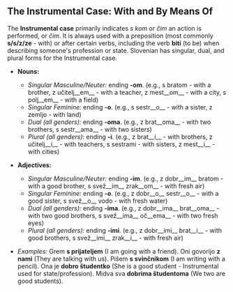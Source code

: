 ## The Instrumental Case: With and By Means Of

The __Instrumental case__ primarily indicates _s kom_ or _čim_ an action is performed, or _čim_. It is always used with a preposition (most commonly __s/s/z/ze__ - with) or after certain verbs, including the verb __biti__ (to be) when describing someone's profession or state. Slovenian has singular, dual, and plural forms for the Instrumental case.

*   __Nouns:__
    
    *   _Singular Masculine/Neuter:_ ending __-om__. (e.g., s bratom - with a brother, z učitelj__em__ - with a teacher, z mest__om__ - with a city, s polj__em__ - with a field)
    *   _Singular Feminine:_ ending __-o__. (e.g., s sestr__o__ - with a sister, z zemljo - with land)
    *   _Dual (all genders):_ ending __-oma__. (e.g., z brat__oma__ - with two brothers, s sestr__ama__ - with two sisters)
    *   _Plural (all genders):_ ending __-i__. (e.g., z brat__i__ - with brothers, z učitelj__i__ - with teachers, s sestrami - with sisters, z mest__i__ - with cities)
    
    
    
*   __Adjectives:__
    
    *   _Singular Masculine/Neuter:_ ending __-im__. (e.g., z dobr__im__ bratom - with a good brother, s svež__im__ zrak__om__ - with fresh air)
    *   _Singular Feminine:_ ending __-o__. (e.g., z dobr__o__ sestr__o__ - with a good sister, s svež__o__ vodo - with fresh water)
    *   _Dual (all genders):_ ending __-ima__. (e.g., z dobr__ima__ brat__oma__ - with two good brothers, s svež__ima__ oč__ema__ - with two fresh eyes)
    *   _Plural (all genders):_ ending __-imi__. (e.g., z dobr__imi__ brat__i__ - with good brothers, s svež__imi__ zrak__i__ - with fresh air)
    
    
    
*   _Examples:_ Grem __s prijateljem__ (I am going with a friend). Oni govorijo __z nami__ (They are talking with us). Pišem __s svinčnikom__ (I am writing with a pencil). Ona je __dobro študentko__ (She is a good student - Instrumental used for state/profession). Midva sva __dobrima študentoma__ (We two are good students).